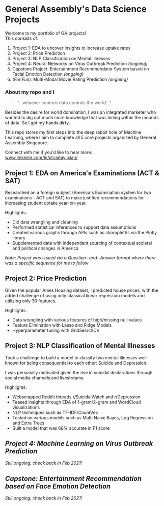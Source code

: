 
# General Assembly's Data Science Projects


Welcome to my portfolio of GA projects! <br>
This consists of:
1. Project 1: EDA to uncover insights to increase uptake rates
2. Project 2: Price Prediction
3. Project 3: NLP Classification on Mental Illnesses 
4. Project 4: Neural Networks on Virus Outbreak Prediction _(ongoing)_ 
5. Capstone Project: Entertainment Recommendator System based on Facial Emotion Detection _(ongoing)_
6. _(For Fun):_ Multi-Modal Movie Rating Prediction _(ongoing)_
 

### About my repo and I 

>"...whoever controls data controls the world..."

Besides the desire for world domination, I was an integrated marketer who wanted to dig out much more knowledge that was hiding within the mounds of data. So I got my hands dirty.

This repo stores my first steps into the deep rabbit hole of Machine Learning, where I aim to complete all 5 core projects organized by General Assembly Singapore.

Connect with me if you'd like to hear more: www.linkedin.com/in/aliciataylixian/

## Project 1:  EDA on America's Examinations (ACT & SAT)

Researched on a foreign subject (America's Examination system for two examinations - ACT and SAT) to make justified recommendations for increasing student uptake year-on-year.

Highlights:
* Did data wrangling and cleaning
* Performed statistical inferences to support data assumptions 
* Created various graphs through APIs such as choropleths via the Plotly library
* Supplemented data with independent sourcing of contextual societal and political changes in America

_Note: Project was issued via a Question- and- Answer format where there was a specific sequence for me to follow_
 
## Project 2: Price Prediction

Given the popular Ames Housing dataset, I predicted house prices, with the added challenge of using only classical linear regression models and utilizing only 30 features.

Highlights:
* Data wrangling with various features of high/missing null values
* Feature Elimination with Lasso and Ridge Models
* Hyperparameter tuning with GridSearchCV

## Project 3: NLP Classification of Mental Illnesses

Took a challenge to build a model to classify two mental illnesses well-known for being consequential to each other: Suicide and Depression.

I was personally motivated given the rise in suicidal declarations through social media channels and livestreams. 

Highlights:
* Webscrapped Reddit threads r/SuicidalWatch and r/Depression
* Teased insights through EDA of 1-gram/2-gram and WordCloud visualizations
* NLP techniques such as TF-IDF/CountVec
* Tested on various models such as Multi Naive Bayes, Log Regression and Extra Trees
* Built a model that was 68% accurate in F1 score

## _Project 4: Machine Learning on Virus Outbreak Prediction_
_Still ongoing, check back in Feb 2021!_


## _Capstone: Entertainment Recommendation based on Face Emotion Detection_
_Still ongoing, check back in Feb 2021!_
